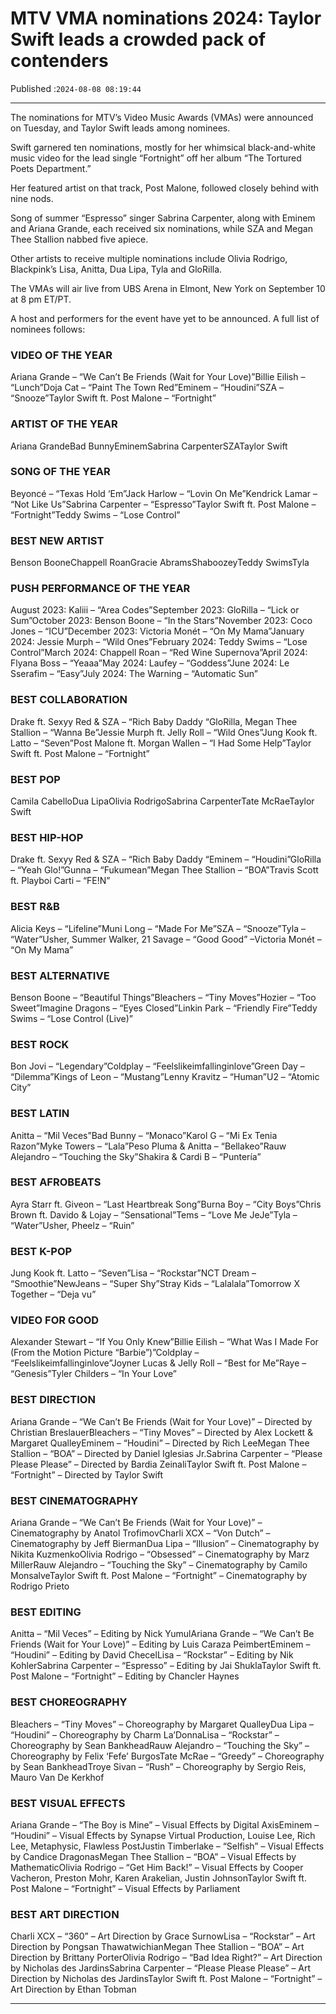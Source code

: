 # MTV VMA nominations 2024: Taylor Swift leads a crowded pack of contenders

Published :`2024-08-08 08:19:44`

---

The nominations for MTV’s Video Music Awards (VMAs) were announced on Tuesday, and Taylor Swift leads among nominees.

Swift garnered ten nominations, mostly for her whimsical black-and-white music video for the lead single “Fortnight” off her album “The Tortured Poets Department.”

Her featured artist on that track, Post Malone, followed closely behind with nine nods.

Song of summer “Espresso” singer Sabrina Carpenter, along with Eminem and Ariana Grande, each received six nominations, while SZA and Megan Thee Stallion nabbed five apiece.

Other artists to receive multiple nominations include Olivia Rodrigo, Blackpink’s Lisa, Anitta, Dua Lipa, Tyla and GloRilla.

The VMAs will air live from UBS Arena in Elmont, New York on September 10 at 8 pm ET/PT.

A host and performers for the event have yet to be announced. A full list of nominees follows:

### VIDEO OF THE YEAR

Ariana Grande – “We Can’t Be Friends (Wait for Your Love)”Billie Eilish – “Lunch”Doja Cat – “Paint The Town Red”Eminem – “Houdini”SZA – “Snooze”Taylor Swift ft. Post Malone – “Fortnight”

### ARTIST OF THE YEAR

Ariana GrandeBad BunnyEminemSabrina CarpenterSZATaylor Swift

### SONG OF THE YEAR

Beyoncé – “Texas Hold ‘Em”Jack Harlow – “Lovin On Me”Kendrick Lamar – “Not Like Us”Sabrina Carpenter – “Espresso”Taylor Swift ft. Post Malone – “Fortnight”Teddy Swims – “Lose Control”

### BEST NEW ARTIST

Benson BooneChappell RoanGracie AbramsShaboozeyTeddy SwimsTyla

### PUSH PERFORMANCE OF THE YEAR

August 2023: Kaliii – “Area Codes”September 2023: GloRilla – “Lick or Sum”October 2023: Benson Boone – “In the Stars”November 2023: Coco Jones – “ICU”December 2023: Victoria Monét – “On My Mama”January 2024: Jessie Murph – “Wild Ones”February 2024: Teddy Swims – “Lose Control”March 2024: Chappell Roan – “Red Wine Supernova”April 2024: Flyana Boss – “Yeaaa”May 2024: Laufey – “Goddess”June 2024: Le Sserafim – “Easy”July 2024: The Warning – “Automatic Sun”

### BEST COLLABORATION

Drake ft. Sexyy Red & SZA – “Rich Baby Daddy “GloRilla, Megan Thee Stallion – “Wanna Be”Jessie Murph ft. Jelly Roll – “Wild Ones”Jung Kook ft. Latto – “Seven”Post Malone ft. Morgan Wallen – “I Had Some Help”Taylor Swift ft. Post Malone – “Fortnight”

### BEST POP

Camila CabelloDua LipaOlivia RodrigoSabrina CarpenterTate McRaeTaylor Swift

### BEST HIP-HOP

Drake ft. Sexyy Red & SZA – “Rich Baby Daddy “Eminem – “Houdini”GloRilla – “Yeah Glo!”Gunna – “Fukumean”Megan Thee Stallion – “BOA”Travis Scott ft. Playboi Carti – “FE!N”

### BEST R&B

Alicia Keys – “Lifeline”Muni Long – “Made For Me”SZA – “Snooze”Tyla – “Water”Usher, Summer Walker, 21 Savage – “Good Good” –Victoria Monét – “On My Mama”

### BEST ALTERNATIVE

Benson Boone – “Beautiful Things”Bleachers – “Tiny Moves”Hozier – “Too Sweet”Imagine Dragons – “Eyes Closed”Linkin Park – “Friendly Fire”Teddy Swims – “Lose Control (Live)”

### BEST ROCK

Bon Jovi – “Legendary”Coldplay – “Feelslikeimfallinginlove”Green Day – “Dilemma”Kings of Leon – “Mustang”Lenny Kravitz – “Human”U2 – “Atomic City”

### BEST LATIN

Anitta – “Mil Veces”Bad Bunny – “Monaco”Karol G – “Mi Ex Tenia Razon”Myke Towers – “Lala”Peso Pluma & Anitta – “Bellakeo”Rauw Alejandro – “Touching the Sky”Shakira & Cardi B – “Puntería”

### BEST AFROBEATS

Ayra Starr ft. Giveon – “Last Heartbreak Song”Burna Boy – “City Boys”Chris Brown ft. Davido & Lojay – “Sensational”Tems – “Love Me JeJe”Tyla – “Water”Usher, Pheelz – “Ruin”

### BEST K-POP

Jung Kook ft. Latto – “Seven”Lisa – “Rockstar”NCT Dream – “Smoothie”NewJeans – “Super Shy”Stray Kids – “Lalalala”Tomorrow X Together – “Deja vu”

### VIDEO FOR GOOD

Alexander Stewart – “If You Only Knew”Billie Eilish – “What Was I Made For (From the Motion Picture “Barbie”)”Coldplay – “Feelslikeimfallinginlove”Joyner Lucas & Jelly Roll – “Best for Me”Raye – “Genesis”Tyler Childers – “In Your Love”

### BEST DIRECTION

Ariana Grande – “We Can’t Be Friends (Wait for Your Love)” – Directed by Christian BreslauerBleachers – “Tiny Moves” – Directed by Alex Lockett & Margaret QualleyEminem – “Houdini” – Directed by Rich LeeMegan Thee Stallion – “BOA” – Directed by Daniel Iglesias Jr.Sabrina Carpenter – “Please Please Please” – Directed by Bardia ZeinaliTaylor Swift ft. Post Malone – “Fortnight” – Directed by Taylor Swift

### BEST CINEMATOGRAPHY

Ariana Grande – “We Can’t Be Friends (Wait for Your Love)” – Cinematography by Anatol TrofimovCharli XCX – “Von Dutch” – Cinematography by Jeff BiermanDua Lipa – “Illusion” – Cinematography by Nikita KuzmenkoOlivia Rodrigo – “Obsessed” – Cinematography by Marz MillerRauw Alejandro – “Touching the Sky” – Cinematography by Camilo MonsalveTaylor Swift ft. Post Malone – “Fortnight” – Cinematography by Rodrigo Prieto

### BEST EDITING

Anitta – “Mil Veces” – Editing by Nick YumulAriana Grande – “We Can’t Be Friends (Wait for Your Love)” – Editing by Luis Caraza PeimbertEminem – “Houdini” – Editing by David ChecelLisa – “Rockstar” – Editing by Nik KohlerSabrina Carpenter – “Espresso” – Editing by Jai ShuklaTaylor Swift ft. Post Malone – “Fortnight” – Editing by Chancler Haynes

### BEST CHOREOGRAPHY

Bleachers – “Tiny Moves” – Choreography by Margaret QualleyDua Lipa – “Houdini” – Choreography by Charm La’DonnaLisa – “Rockstar” – Choreography by Sean BankheadRauw Alejandro – “Touching the Sky” – Choreography by Felix ‘Fefe’ BurgosTate McRae – “Greedy” – Choreography by Sean BankheadTroye Sivan – “Rush” – Choreography by Sergio Reis, Mauro Van De Kerkhof

### BEST VISUAL EFFECTS

Ariana Grande – “The Boy is Mine” – Visual Effects by Digital AxisEminem – “Houdini” – Visual Effects by Synapse Virtual Production, Louise Lee, Rich Lee, Metaphysic, Flawless PostJustin Timberlake – “Selfish” – Visual Effects by Candice DragonasMegan Thee Stallion – “BOA” – Visual Effects by MathematicOlivia Rodrigo – “Get Him Back!” – Visual Effects by Cooper Vacheron, Preston Mohr, Karen Arakelian, Justin JohnsonTaylor Swift ft. Post Malone – “Fortnight” – Visual Effects by Parliament

### BEST ART DIRECTION

Charli XCX – “360” – Art Direction by Grace SurnowLisa – “Rockstar” – Art Direction by Pongsan ThawatwichianMegan Thee Stallion – “BOA” – Art Direction by Brittany PorterOlivia Rodrigo – “Bad Idea Right?” – Art Direction by Nicholas des JardinsSabrina Carpenter – “Please Please Please” – Art Direction by Nicholas des JardinsTaylor Swift ft. Post Malone – “Fortnight” – Art Direction by Ethan Tobman

---

